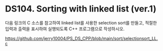 # DS104. Sorting with linked list (ver.1)
다음 링크의 C 소스를 참고하여 linked list를 사용한 selection sort를 만들고, 적절한 입력과 출력을 표시하여 실행되도록 C++ 프로그램으로 작성하시오.

https://github.com/jerry10004/PS_DS_CPP/blob/main/sort/selectionsort_LL.c